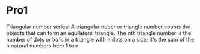 # Pro1
Triangular number series:
A triangular nuber or triangle number counts the objects that can form an equilateral triangle. The nth triangle number is the number of dots or balls in a triangle with n dots on a side; it's the sum of the n natural numbers from 1 to n
